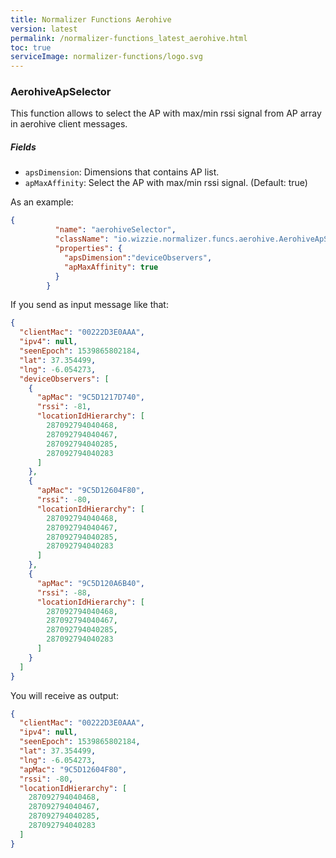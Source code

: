 ```yaml
---
title: Normalizer Functions Aerohive
version: latest
permalink: /normalizer-functions_latest_aerohive.html
toc: true
serviceImage: normalizer-functions/logo.svg
---
```


### AerohiveApSelector

This function allows to select the AP with max/min rssi signal from AP array in aerohive client messages.

##### Fields

* `apsDimension`: Dimensions that contains AP list.
* `apMaxAffinity`: Select the AP with max/min rssi signal. (Default: true)

As an example:

```json
{
          "name": "aerohiveSelector",
          "className": "io.wizzie.normalizer.funcs.aerohive.AerohiveApSelector",
          "properties": {
            "apsDimension":"deviceObservers",
            "apMaxAffinity": true
          }
        }
```

If you send as input message like that:

```json
{
  "clientMac": "00222D3E0AAA",
  "ipv4": null,
  "seenEpoch": 1539865802184,
  "lat": 37.354499,
  "lng": -6.054273,
  "deviceObservers": [
    {
      "apMac": "9C5D1217D740",
      "rssi": -81,
      "locationIdHierarchy": [
        287092794040468,
        287092794040467,
        287092794040285,
        287092794040283
      ]
    },
    {
      "apMac": "9C5D12604F80",
      "rssi": -80,
      "locationIdHierarchy": [
        287092794040468,
        287092794040467,
        287092794040285,
        287092794040283
      ]
    },
    {
      "apMac": "9C5D120A6B40",
      "rssi": -88,
      "locationIdHierarchy": [
        287092794040468,
        287092794040467,
        287092794040285,
        287092794040283
      ]
    }
  ]
}
```

You will receive as output:

```json
{
  "clientMac": "00222D3E0AAA",
  "ipv4": null,
  "seenEpoch": 1539865802184,
  "lat": 37.354499,
  "lng": -6.054273,
  "apMac": "9C5D12604F80",
  "rssi": -80,
  "locationIdHierarchy": [
    287092794040468,
    287092794040467,
    287092794040285,
    287092794040283
  ]
}
```
